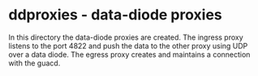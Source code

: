 # ddproxies - data-diode proxies

In this directory the data-diode proxies are created. The ingress proxy listens to the port 4822 and push the data to the other proxy using UDP over a data diode. The egress proxy creates and maintains a connection with the guacd.
